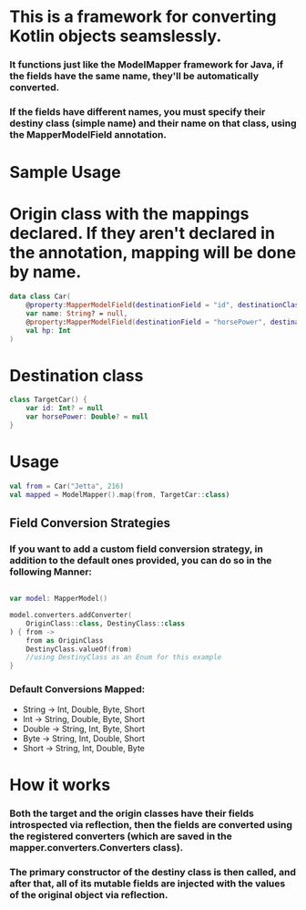 # This is a framework for converting Kotlin objects seamslessly.

### It functions just like the ModelMapper framework for Java, if the fields have the same name, they'll be automatically converted.

### If the fields have different names, you must specify their destiny class (simple name) and their name on that class, using the MapperModelField annotation.

# Sample Usage

# Origin class with the mappings declared. If they aren't declared in the annotation, mapping will be done by name.

```kotlin
data class Car(
    @property:MapperModelField(destinationField = "id", destinationClass = "TargetCar")
    var name: String? = null,
    @property:MapperModelField(destinationField = "horsePower", destinationClass = "TargetCar")
    val hp: Int
)
```

# Destination class

```kotlin
class TargetCar() {
    var id: Int? = null
    var horsePower: Double? = null
}
```

# Usage

```kotlin
val from = Car("Jetta", 216)
val mapped = ModelMapper().map(from, TargetCar::class)
```

## Field Conversion Strategies

### If you want to add a custom field conversion strategy, in addition to the default ones provided, you can do so in the following Manner:

```kotlin

var model: MapperModel()

model.converters.addConverter(
    OriginClass::class, DestinyClass::class
) { from ->
    from as OriginClass
    DestinyClass.valueOf(from)
    //using DestinyClass as an Enum for this example
}
```

### Default Conversions Mapped:

- String -> Int, Double, Byte, Short
- Int -> String, Double, Byte, Short
- Double -> String, Int, Byte, Short
- Byte -> String, Int, Double, Short
- Short -> String, Int, Double, Byte

# How it works

### Both the target and the origin classes have their fields introspected via reflection, then the fields are converted using the registered converters (which are saved in the mapper.converters.Converters class).

### The primary constructor of the destiny class is then called, and after that, all of its mutable fields are injected with the values of the original object via reflection.
